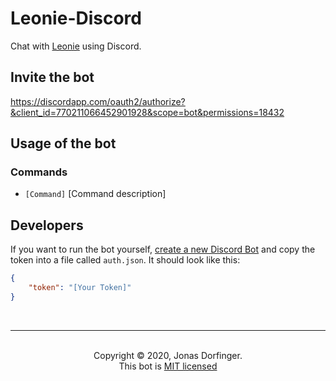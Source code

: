 # Leonie-Discord
Chat with [Leonie](https://leonie.htl-leonding.ac.at/) using Discord.

## Invite the bot

https://discordapp.com/oauth2/authorize?&client_id=770211066452901928&scope=bot&permissions=18432

## Usage of the bot

### Commands

- ``[Command]`` [Command description]

## Developers

If you want to run the bot yourself, [create a new Discord Bot](https://discordapp.com/developers/docs/intro#bots-and-apps) and copy the token into a file called `auth.json`. It should look like this:

```json
{
    "token": "[Your Token]"
}
```

<br>

<hr>
<br>
<center>Copyright © 2020, Jonas Dorfinger.</center>
<center>This bot is <a href="https://github.com/dorfingerjonas/discord-bot-template/blob/master/LICENSE">MIT licensed</a>
